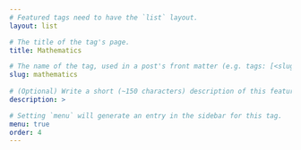 ```yaml
---
# Featured tags need to have the `list` layout.
layout: list

# The title of the tag's page.
title: Mathematics

# The name of the tag, used in a post's front matter (e.g. tags: [<slug>]).
slug: mathematics
  
# (Optional) Write a short (~150 characters) description of this featured tag.
description: >

# Setting `menu` will generate an entry in the sidebar for this tag.
menu: true
order: 4
---
```

